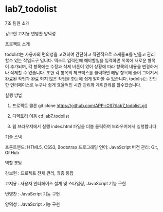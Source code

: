 # lab7_todolist
7조 팀원 소개

강보현  고지용  변영찬  양덕성


프로젝트 소개

todolist는 사용자의 편의성을 고려하여 간단하고 직관적으로 스케줄표를 만들고 관리할수 있는 작업도구 입니다.
텍스트 입력란에 해야할일을 입력하면 목록에 새로운 항목이 추가되며, 각 항목에는 수정과 삭제 버튼이 있어 상황에 따라 항목의 내용을 변경하거나 삭제할 수 있습니다. 또한 각 항목의 체크박스를 클릭하면 해당 항목에 줄이 그어져서 완료된 작업과 완료 되지 않은 작업을 한눈에 쉽게 알아볼 수 있습니다.
todolist는 간단한 인터페이스로 누구나 쉽게 효율적인 시간 관리와 계획관리를 할수있습니다.


실행 방법

1. 프로젝트 클론 
git clone https://github.com/APP-iOS7/lab7_todolist.git  

2. 디렉토리 이동
cd lab7_todolist  

3. 웹 브라우저에서 실행
index.html 파일을 더블 클릭하여 브라우저에서 실행합니다


기술 스택

프론트엔드: HTML5, CSS3, Bootstrap
프로그래밍 언어: JavaScript
버전 관리: Git, GitHub


역할 분담

강보현 : 프로젝트 전체 관리, 최종 통합

고지용 : 사용자 인터페이스 설계 및 스타일링, JavaScript 기능 구현

변영찬 : JavaScript 기능 구현

양덕성 : JavaScript 기능 구현

